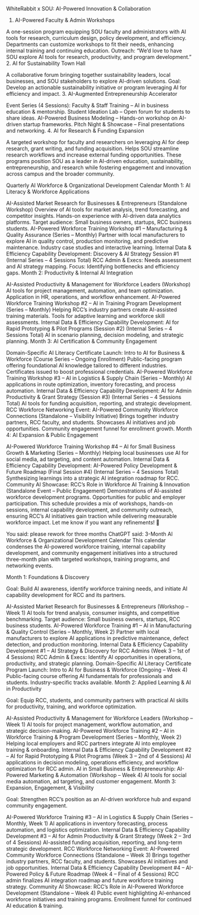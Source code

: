 WhiteRabbit x SOU: AI-Powered Innovation & Collaboration
1. AI-Powered Faculty & Admin Workshops

A one-session program equipping SOU faculty and administrators with AI tools for research, curriculum design, policy development, and efficiency.
Departments can customize workshops to fit their needs, enhancing internal training and continuing education.
Outreach: “We’d love to have SOU explore AI tools for research, productivity, and program development.”
2. AI for Sustainability Town Hall

A collaborative forum bringing together sustainability leaders, local businesses, and SOU stakeholders to explore AI-driven solutions.
Goal: Develop an actionable sustainability initiative or program leveraging AI for efficiency and impact.
3. AI-Augmented Entrepreneurship Accelerator

Event Series (4 Sessions):
Faculty & Staff Training – AI in business education & mentorship.
Student Ideation Lab – Open forum for students to share ideas.
AI-Powered Business Modeling – Hands-on workshop on AI-driven startup frameworks.
Pitch Night & Showcase – Final presentations and networking.
4. AI for Research & Funding Expansion

A targeted workshop for faculty and researchers on leveraging AI for deep research, grant writing, and funding acquisition.
Helps SOU streamline research workflows and increase external funding opportunities.
These programs position SOU as a leader in AI-driven education, sustainability, entrepreneurship, and research while fostering engagement and innovation across campus and the broader community.


Quarterly AI Workforce & Organizational Development Calendar
Month 1: AI Literacy & Workforce Applications

AI-Assisted Market Research for Businesses & Entrepreneurs (Standalone Workshop)
Overview of AI tools for market analysis, trend forecasting, and competitor insights.
Hands-on experience with AI-driven data analytics platforms.
Target audience: Small business owners, startups, RCC business students.
AI-Powered Workforce Training Workshop #1 – Manufacturing & Quality Assurance (Series – Monthly)
Partner with local manufacturers to explore AI in quality control, production monitoring, and predictive maintenance.
Industry case studies and interactive learning.
Internal Data & Efficiency Capability Development: Discovery & AI Strategy Session #1 (Internal Series – 4 Sessions Total)
RCC Admin & Execs: Needs assessment and AI strategy mapping.
Focus: Identifying bottlenecks and efficiency gaps.
Month 2: Productivity & Internal AI Integration

AI-Assisted Productivity & Management for Workforce Leaders (Workshop)
AI tools for project management, automation, and team optimization.
Application in HR, operations, and workflow enhancement.
AI-Powered Workforce Training Workshop #2 – AI in Training Program Development (Series – Monthly)
Helping RCC’s industry partners create AI-assisted training materials.
Tools for adaptive learning and workforce skill assessments.
Internal Data & Efficiency Capability Development: AI for Rapid Prototyping & Pilot Programs (Session #2) (Internal Series – 4 Sessions Total)
AI in scenario planning, decision modeling, and strategic planning.
Month 3: AI Certification & Community Engagement

Domain-Specific AI Literacy Certificate Launch: Intro to AI for Business & Workforce (Course Series – Ongoing Enrollment)
Public-facing program offering foundational AI knowledge tailored to different industries.
Certificates issued to boost professional credentials.
AI-Powered Workforce Training Workshop #3 – AI in Logistics & Supply Chain (Series – Monthly)
AI applications in route optimization, inventory forecasting, and process automation.
Internal Data & Efficiency Capability Development: AI for Admin Productivity & Grant Strategy (Session #3) (Internal Series – 4 Sessions Total)
AI tools for funding acquisition, reporting, and strategic development.
RCC Workforce Networking Event: AI-Powered Community Workforce Connections (Standalone – Visibility Initiative)
Brings together industry partners, RCC faculty, and students.
Showcases AI initiatives and job opportunities.
Community engagement funnel for enrollment growth.
Month 4: AI Expansion & Public Engagement

AI-Powered Workforce Training Workshop #4 – AI for Small Business Growth & Marketing (Series – Monthly)
Helping local businesses use AI for social media, ad targeting, and content automation.
Internal Data & Efficiency Capability Development: AI-Powered Policy Development & Future Roadmap (Final Session #4) (Internal Series – 4 Sessions Total)
Synthesizing learnings into a strategic AI integration roadmap for RCC.
Community AI Showcase: RCC’s Role in Workforce AI Training & Innovation (Standalone Event – Public Engagement)
Demonstrations of AI-assisted workforce development programs.
Opportunities for public and employer participation.
This schedule provides a mix of workshops, hands-on sessions, internal capability development, and community outreach, ensuring RCC’s AI initiatives gain traction while delivering measurable workforce impact. Let me know if you want any refinements! 🚀







You said:
please rework for three months
ChatGPT said:
3-Month AI Workforce & Organizational Development Calendar
This calendar condenses the AI-powered workforce training, internal capability development, and community engagement initiatives into a structured three-month plan with targeted workshops, training programs, and networking events.

Month 1: Foundations & Discovery

Goal: Build AI awareness, identify workforce training needs, and initiate AI capability development for RCC and its partners.

AI-Assisted Market Research for Businesses & Entrepreneurs (Workshop – Week 1)
AI tools for trend analysis, consumer insights, and competitive benchmarking.
Target audience: Small business owners, startups, RCC business students.
AI-Powered Workforce Training #1 – AI in Manufacturing & Quality Control (Series – Monthly, Week 2)
Partner with local manufacturers to explore AI applications in predictive maintenance, defect detection, and production monitoring.
Internal Data & Efficiency Capability Development #1 – AI Strategy & Discovery for RCC Admins (Week 3 – 1st of 4 Sessions)
RCC Admin & Execs: Identify AI opportunities in operations, productivity, and strategic planning.
Domain-Specific AI Literacy Certificate Program Launch: Intro to AI for Business & Workforce (Ongoing – Week 4)
Public-facing course offering AI fundamentals for professionals and students.
Industry-specific tracks available.
Month 2: Applied Learning & AI in Productivity

Goal: Equip RCC, students, and community partners with practical AI skills for productivity, training, and workforce optimization.

AI-Assisted Productivity & Management for Workforce Leaders (Workshop – Week 1)
AI tools for project management, workflow automation, and strategic decision-making.
AI-Powered Workforce Training #2 – AI in Workforce Training & Program Development (Series – Monthly, Week 2)
Helping local employers and RCC partners integrate AI into employee training & onboarding.
Internal Data & Efficiency Capability Development #2 – AI for Rapid Prototyping & Pilot Programs (Week 3 – 2nd of 4 Sessions)
AI applications in decision modeling, operations efficiency, and workflow optimization for RCC admin.
AI in Small Business & Entrepreneurship: AI-Powered Marketing & Automation (Workshop – Week 4)
AI tools for social media automation, ad targeting, and customer engagement.
Month 3: Expansion, Engagement, & Visibility

Goal: Strengthen RCC’s position as an AI-driven workforce hub and expand community engagement.

AI-Powered Workforce Training #3 – AI in Logistics & Supply Chain (Series – Monthly, Week 1)
AI applications in inventory forecasting, process automation, and logistics optimization.
Internal Data & Efficiency Capability Development #3 – AI for Admin Productivity & Grant Strategy (Week 2 – 3rd of 4 Sessions)
AI-assisted funding acquisition, reporting, and long-term strategic development.
RCC Workforce Networking Event: AI-Powered Community Workforce Connections (Standalone – Week 3)
Brings together industry partners, RCC faculty, and students.
Showcases AI initiatives and job opportunities.
Internal Data & Efficiency Capability Development #4 – AI-Powered Policy & Future Roadmap (Week 4 – Final of 4 Sessions)
RCC admin finalizes AI integration roadmap and future workforce training strategy.
Community AI Showcase: RCC’s Role in AI-Powered Workforce Development (Standalone – Week 4)
Public event highlighting AI-enhanced workforce initiatives and training programs.
Enrollment funnel for continued AI education & training.

